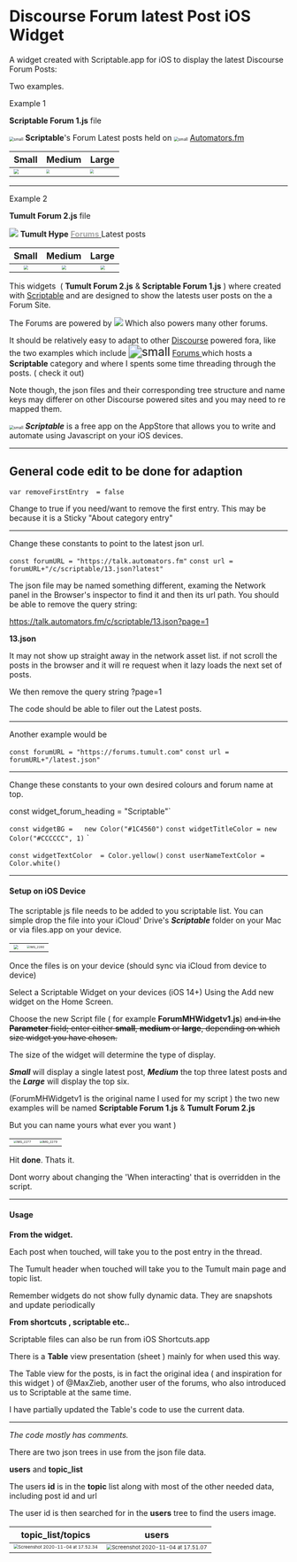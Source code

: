 # Discourse Forum latest Post iOS Widget



 A widget created  with Scriptable.app for iOS to display the latest Discourse Forum Posts: 



Two examples.

Example 1

**Scriptable  Forum 1.js** file



<img src="README.assets/small.png" alt="small" style="zoom:50%;" />  **Scriptable**'s Forum Latest posts held on  <img src="README.assets/autologo.png" alt="small" style="zoom:50%;" /> [Automators.fm](https://talk.automators.fm/c/scriptable/13) 







| Small                                                        | Medium                                                       | Large                                                        |
| ------------------------------------------------------------ | ------------------------------------------------------------ | ------------------------------------------------------------ |
| <img src="README.assets/scriptableSmall.png" style="zoom: 55%;" /> | <img src="README.assets/scriptableMed.png" style="zoom:40%;" /> | <img src="README.assets/scriptableLarge.png" style="zoom:40%;" /> |

---

Example 2

**Tumult Forum 2.js**  file



  <img src="README.assets/Screenshot 2020-11-04 at 17.10.40.jpg"   /> **Tumult Hype**  [<span style="color:darkgrey"><b>Forums</b> </span>](https://forums.tumult.com)  Latest posts 



|                           Small                           |                         Medium                          |                           Large                           |
| :-------------------------------------------------------: | :-----------------------------------------------------: | :-------------------------------------------------------: |
| <img src="README.assets/smallW1.png" style="zoom:50%;" /> | <img src="README.assets/medW1.png" style="zoom:50%;" /> | <img src="README.assets/largeW1.png" style="zoom:50%;" /> |



This  widgets  ( **Tumult Forum 2.js**  &  **Scriptable  Forum 1.js** ) where created with [Scriptable](https://scriptable.app ) and are designed to show the latests user posts on the  a Forum Site.

The Forums are powered by <img src="README.assets/Screenshot 2020-11-04.jpg" style="zoom:100%;" /> Which also powers many other forums.

It should be relatively easy to adapt to other [Discourse](https://www.discourse.org) powered fora, like the two examples which include   <img src="README.assets/Screenshot 2020-11-04 at 17.10.23.jpg" alt="small" style="zoom:150%;" />   [Forums ](https://talk.automators.fm) which hosts a **Scriptable** category and where I spents some time threading through the posts. ( check it out)



Note  though,  the json files and their corresponding tree structure  and name keys may differer on other Discourse powered sites and you may need to re mapped them.

 <img src="README.assets/small.png" alt="small" style="zoom:50%;" /> ***Scriptable*** is a free app on the AppStore that allows you to write and automate using Javascript on your iOS devices. 





---

## General code edit to be done for adaption



`var removeFirstEntry  = false` 

Change to true if you need/want to remove the first entry. This may be because it is a Sticky "About category entry"

---

Change these constants to point to the latest json url.



`const forumURL = "https://talk.automators.fm"` 
`const url = forumURL+"/c/scriptable/13.json?latest"`



The json file may be named something different, examing the Network panel in the Browser's inspector to find it and then its url path.  You should be able to  remove the query string:

https://talk.automators.fm/c/scriptable/13.json?page=1

**13.json**

It may not show up straight away in the network asset list. if not scroll the posts in the browser and it will re request when it lazy loads the next set of posts.



We then remove the query string ?page=1

The code should be able to filer out the Latest posts.



---



Another  example would be

`const forumURL = "https://forums.tumult.com"`
`const url = forumURL+"/latest.json"`



---



Change these constants to your own desired colours and forum name at top.

const widget_forum_heading = "Scriptable"`



`const widgetBG =   new Color("#1C4560")`
`const widgetTitleColor = new Color("#CCCCCC", 1)`
`

`const widgetTextColor  = Color.yellow()` 
`const userNameTextColor = Color.white()`







<hr>

#### Setup on iOS Device



The scriptable js file needs to be added to you scriptable list. You can simple drop the file into your iCloud' Drive's ***Scriptable*** folder on your Mac or via files.app on your device.



|                                                              |                                                              |
| ------------------------------------------------------------ | ------------------------------------------------------------ |
| <img src="README.assets/Screenshot 2020-11-04 at 17.08.45.jpg" style="zoom:50%;" /> | <img src="README.assets/IMG_2280.PNG" alt="IMG_2280" style="zoom:33%;" /> |



Once the files is on your device (should sync via iCloud from device to device)

Select a Scriptable Widget on your devices (iOS 14+)  Using the Add new widget on the Home Screen.

Choose the new Script file ( for example **ForumMHWidgetv1.js**)  ~~and  in the **Parameter** field; enter either **small**, **medium** or **large**, depending on which size widget you have chosen.~~

The size of the widget will determine the type of display.

***Small*** will display a single latest post, ***Medium*** the top three latest posts and the ***Large*** will display the top six.



(ForumMHWidgetv1 is the original name I used for my script ) the two new examples will be named  **Scriptable  Forum 1.js** & **Tumult Forum 2.js** 

But you can name yours what ever you want )

|                                                              |                                                              |
| ------------------------------------------------------------ | ------------------------------------------------------------ |
| <img src="README.assets/IMG_2277.PNG" alt="IMG_2277" style="zoom:33%;" /> | <img src="README.assets/IMG_2279_.PNG" alt="IMG_2279" style="zoom:33%;" /> |

 Hit **done**. Thats it.

Dont worry about changing the 'When interacting' that is overridden in the script.

<hr>

#### Usage

**From the widget.**

Each post when touched, will take you to the post entry in the thread.

The Tumult header when touched will take you to the Tumult main page and topic list.

Remember widgets do not show fully dynamic data. They are snapshots and update periodically 



**From  shortcuts , scriptable etc..**

Scriptable files can also be run from iOS Shortcuts.app

There is a **Table**  view presentation (sheet ) mainly for when used this way.

The Table view for the posts, is in fact the original idea ( and inspiration for this widget ) of @MaxZieb, another user of the forums, who also introduced us to Scriptable at the same time.

I have partially updated the Table's code to use the current data.



------



*The code mostly has comments.*

There are two json trees in use from the json file data.

 **users** and **topic_list**

 The users **id** is in the **topic** list along with most of the other needed data, including post id and url

 The user id is then searched for in the **users** tree to find the users image.

|                    **topic_list**/topics                     |                          **users**                           |
| :----------------------------------------------------------: | :----------------------------------------------------------: |
| <img src="README.assets/Screenshot 2020-11-04 at 17.52.34.jpg" alt="Screenshot 2020-11-04 at 17.52.34" style="zoom:50%;" /> | <img src="README.assets/Screenshot 2020-11-04 at 17.51.07.jpg" alt="Screenshot 2020-11-04 at 17.51.07" style="zoom:60%;" /> |



 





